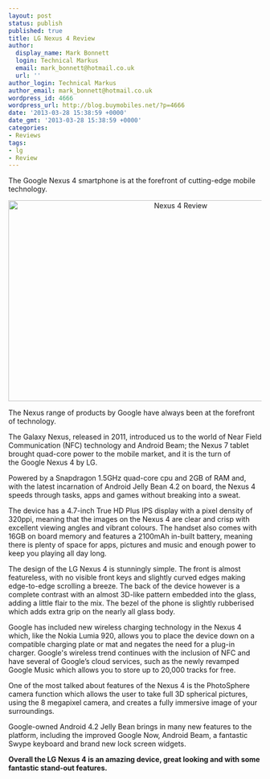 ```yaml
---
layout: post
status: publish
published: true
title: LG Nexus 4 Review
author:
  display_name: Mark Bonnett
  login: Technical Markus
  email: mark_bonnett@hotmail.co.uk
  url: ''
author_login: Technical Markus
author_email: mark_bonnett@hotmail.co.uk
wordpress_id: 4666
wordpress_url: http://blog.buymobiles.net/?p=4666
date: '2013-03-28 15:38:59 +0000'
date_gmt: '2013-03-28 15:38:59 +0000'
categories:
- Reviews
tags:
- lg
- Review
---
```

<p><span class="postStandFirst">The Google Nexus 4 smartphone is at the forefront of cutting-edge mobile technology.</span></p>
<p style="text-align: center;"><img class="size-full wp-image-4668 aligncenter" alt="Nexus 4 Review" src="https://a1comms-blog-buymobiles.storage.googleapis.com/2014/07/Nexus-4.png" width="670" height="400" /></p>
<p>The Nexus range of products by Google have always been at the forefront of technology.</p>
<p>The Galaxy Nexus, released in 2011, introduced us to the world of Near Field Communication (NFC) technology and Android Beam; the Nexus 7 tablet brought quad-core power to the mobile market, and it is the turn of the&nbsp;Google Nexus 4&nbsp;by LG.</p>
<p>Powered by a Snapdragon 1.5GHz quad-core cpu and 2GB of RAM and, with the latest incarnation of Android Jelly Bean 4.2 on board, the Nexus 4 speeds through tasks, apps and games without breaking into a sweat.</p>
<p>The device has a 4.7-inch True HD Plus IPS display with a pixel density of 320ppi, meaning that the images on the Nexus 4 are clear and crisp with excellent viewing angles and vibrant colours. The handset also comes with 16GB on board memory and features a 2100mAh in-built battery, meaning there is plenty of space for apps, pictures and music and enough power to keep you playing all day long.</p>
<p>The design of the LG Nexus 4 is stunningly simple. The front is almost featureless, with no visible front keys and slightly curved edges making edge-to-edge scrolling a breeze. The back of the device however is a complete contrast with an almost 3D-like pattern embedded into the glass, adding a little flair to the mix. The bezel of the phone is slightly rubberised which adds extra grip on the nearly all glass body.</p>
<p>Google has included new wireless charging technology in the Nexus 4 which, like the Nokia Lumia 920, allows you to place the device down on a compatible charging plate or mat and negates the need for a plug-in charger. Google's wireless trend continues with the inclusion of NFC and have several of Google&rsquo;s cloud services, such as the newly revamped Google Music which allows you to store up to 20,000 tracks for free.</p>
<p>One of the most talked about features of the Nexus 4 is the PhotoSphere camera function which allows the user to take full 3D spherical pictures, using the 8 megapixel camera, and creates a fully immersive image of your surroundings.</p>
<p>Google-owned Android 4.2 Jelly Bean brings in many new features to the platform, including the improved Google Now, Android Beam, a fantastic Swype keyboard and brand new lock screen widgets.</p>
<p><strong>Overall the LG Nexus 4 is an amazing device, great looking and with some fantastic stand-out features.</strong></p>

